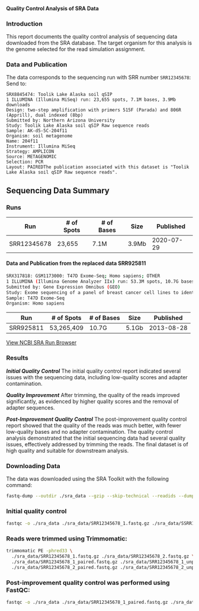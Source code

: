 
#### Quality Control Analysis of SRA Data



### Introduction
This report documents the quality control analysis of sequencing data downloaded from the SRA database. The target organism for this analysis is the genome selected for the read simulation assignment.

### Data and Publication
The data corresponds to the sequencing run with SRR number `SRR12345678`: 
Send to:

```
SRX8845474: Toolik Lake Alaska soil qSIP
1 ILLUMINA (Illumina MiSeq) run: 23,655 spots, 7.1M bases, 3.9Mb downloads
Design: two-step amplification with primers 515F (Parada) and 806R (Apprill), dual indexed (8bp)
Submitted by: Northern Arizona University
Study: Toolik Lake Alaska soil qSIP Raw sequence reads
Sample: AK-d5-5C-204f11
Organism: soil metagenome
Name: 204f11
Instrument: Illumina MiSeq
Strategy: AMPLICON
Source: METAGENOMIC
Selection: PCR
Layout: PAIREDThe publication associated with this dataset is "Toolik Lake Alaska soil qSIP Raw sequence reads".
``` 

## Sequencing Data Summary

### Runs

| Run         | # of Spots | # of Bases | Size  | Published   |
|-------------|------------|------------|-------|-------------|
| SRR12345678 | 23,655     | 7.1M       | 3.9Mb | 2020-07-29  |

			

#### Data and Publication from the replaced data SRR925811

```bash
SRX317818: GSM1173000: T47D Exome-Seq; Homo sapiens; OTHER
1 ILLUMINA (Illumina Genome Analyzer IIx) run: 53.3M spots, 10.7G bases, 5.1Gb downloads
Submitted by: Gene Expression Omnibus (GEO)
Study: Exome sequencing of a panel of breast cancer cell lines to identify mutations
Sample: T47D Exome-Seq
Organism: Homo sapiens
```

| Run         | # of Spots | # of Bases | Size  | Published   |
|-------------|------------|------------|-------|-------------|
| SRR925811   | 53,265,409 | 10.7G      | 5.1Gb | 2013-08-28  |



[View NCBI SRA Run Browser](https://trace.ncbi.nlm.nih.gov/Traces/?view=run_browser&acc=SRR925811&display=metadata)
### Results

***Initial Quality Control***
The initial quality control report indicated several issues with the sequencing data, including low-quality scores and adapter contamination.

***Quality Improvement***
After trimming, the quality of the reads improved significantly, as evidenced by higher quality scores and the removal of adapter sequences.

***Post-Improvement Quality Control***
The post-improvement quality control report showed that the quality of the reads was much better, with fewer low-quality bases and no adapter contamination. The quality control analysis demonstrated that the initial sequencing data had several quality issues, effectively addressed by trimming the reads. The final dataset is of high quality and suitable for downstream analysis.

### Downloading Data
The data was downloaded using the SRA Toolkit with the following command:
```bash
fastq-dump --outdir ./sra_data --gzip --skip-technical --readids --dumpbase --split-files --clip SRR12345678
```  
### Initial quality control 
```bash
fastqc -o ./sra_data ./sra_data/SRR12345678_1.fastq.gz ./sra_data/SSRR12345678_2.fastq.gz
```


### Reads were trimmed using Trimmomatic:
```bash
trimmomatic PE -phred33 \
  ./sra_data/SRR12345678_1.fastq.gz ./sra_data/SRR12345678_2.fastq.gz \
  ./sra_data/SRR12345678_1_paired.fastq.gz ./sra_data/SRR12345678_1_unpaired.fastq.gz \
  ./sra_data/SRR12345678_2_paired.fastq.gz ./sra_data/SRR12345678_2_unpaired.fastq.gz \  ILLUMINACLIP:TruSeq3-PE.fa:2:30:10 LEADING:3 TRAILING:3 SLIDINGWINDOW:4:15 MINLEN:36
```

### Post-improvement quality control was performed using FastQC:
```bash
fastqc -o ./sra_data ./sra_data/SRR12345678_1_paired.fastq.gz ./sra_data/SRR12345678_2_paired.fastq.gz
```



